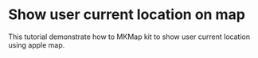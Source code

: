 # Show user current location on map
This tutorial demonstrate how to MKMap kit to show user current location using apple map.
